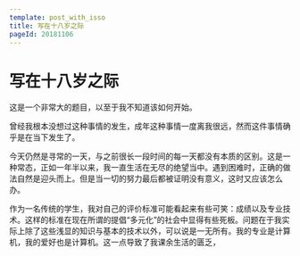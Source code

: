```yaml
---
template: post_with_isso
title: 写在十八岁之际
pageId: 20181106
---
```


# 写在十八岁之际

这是一个非常大的题目，以至于我不知道该如何开始。

曾经我根本没想过这种事情的发生，成年这种事情一度离我很远，然而这件事情确乎是在当下发生了。



今天仍然是寻常的一天，与之前很长一段时间的每一天都没有本质的区别。这是一种常态，正如一年半以来，我一直生活在无尽的绝望当中。遇到困难时，正确的做法自然是迎头而上。但是当一切的努力最后都被证明没有意义，这时又应该怎么办。



作为一名传统的学生，我对自己的评价标准可能看起来有些可笑：成绩以及专业技术。这样的标准在现在所谓的提倡“多元化”的社会中显得有些死板。问题在于我实际上除了这些浅显的知识与基本的技术以外，可以说是一无所有。我的专业是计算机，我的爱好也是计算机。这一点导致了我课余生活的匮乏，
